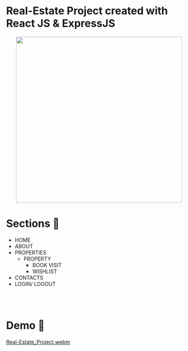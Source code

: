 # Real-Estate Project created with React JS & ExpressJS

<p align="center">
<img src="https://raw.githubusercontent.com/PhantomScript/asset-container/b26b0ebaaa13bec7fac796ee0b8296676df6ee0b/developer-portfolio/website.svg" alt="" width="450px"/>
</p>

# Sections :bookmark:
- HOME
- ABOUT
- PROPERTIES
    - PROPERTY
      - BOOK VISIT
      - WISHLIST  
- CONTACTS
- LOGIN/ LOGOUT

<br /><br />




# Demo :movie_camera:
[Real-Estate_Project.webm](https://github.com/aakanshabishnoi/realestate/assets/82051164/c0ef398d-7837-4725-826a-79d7f1df60ea)

<br/>

